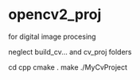 # opencv2_proj
for digital image procesing

neglect build_cv... and cv_proj folders

cd cpp
cmake .
make
./MyCvProject
